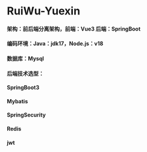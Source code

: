 <h1>RuiWu-Yuexin</h1>
<h4>架构：前后端分离架构，前端：Vue3 后端：SpringBoot</h4>
<h4>编码环境：Java：jdk17，Node.js：v18</h4>
<h4>数据库：Mysql</h4>
<h4>后端技术选型：
      <h4>SpringBoot3</h4>          
      <h4>Mybatis</h4>          
      <h4>SpringSecurity</h4>          
      <h4>Redis</h4>          
      <h4>jwt</h4>          
</h4>

